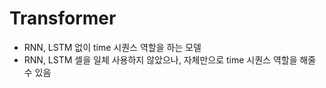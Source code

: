 # Transformer

- RNN, LSTM 없이 time 시퀀스 역할을 하는 모델
- RNN, LSTM 셀을 일체 사용하지 않았으나, 자체만으로 time 시퀀스 역할을 해줄 수 있음

